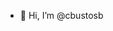 - 👋 Hi, I’m @cbustosb

<!---
cbustosb/cbustosb is a ✨ special ✨ repository because its `README.md` (this file) appears on your GitHub profile.
You can click the Preview link to take a look at your changes.
--->
